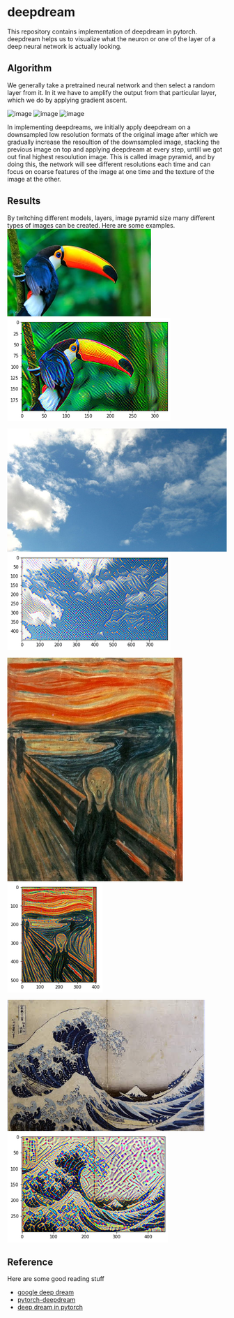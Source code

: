 
# deepdream 
This repository contains implementation of deepdream in pytorch. deepdream helps us to 
visualize what the neuron or one of the layer of a deep neural network is actually looking. 
## Algorithm

We generally take a pretrained neural network and then select a random layer from it. In it we have to 
amplify the output from that particular layer, which we do by applying gradient ascent.

![image](https://user-images.githubusercontent.com/76916164/132576082-fc5ab9b8-fb6e-4b6d-a2ae-f5a51dfedb25.png)
![image](https://user-images.githubusercontent.com/76916164/132576122-a4d9a1a2-1070-4240-9192-3dbbebe2f67a.png)
![image](https://user-images.githubusercontent.com/76916164/132576142-ecfdead5-3e32-4a6c-b6db-7306a68643dc.png)


In implementing deepdreams, we initially apply deepdream on a downsampled low resolution formats of the original image
after which we gradually increase the resoultion of the downsampled image, stacking the previous image on top and applying deepdream at every step, untill
we got out final highest resoulution image. This is called image pyramid, and by doing this, the network will see different resolutions each time and can focus on coarse features of the image at one time and the texture of the image at the other.

## Results
By twitching different models, layers, image pyramid size many different types of images can be created. Here are some examples.
![Toucan](https://github.com/Sandstorm831/Deep-Dreams/blob/main/Original%20Images/Toucan.jpg)
![processed_toucan](https://github.com/Sandstorm831/Deep-Dreams/blob/main/Processed%20Images/processed_toucan.png)


![sky-dd](https://github.com/Sandstorm831/Deep-Dreams/blob/main/Original%20Images/sky-dd.jpeg)
![processed_sky-dd](https://github.com/Sandstorm831/Deep-Dreams/blob/main/Processed%20Images/processed_sky-dd.png)


![daali](https://github.com/Sandstorm831/Deep-Dreams/blob/main/Original%20Images/daali.jpg)
![processed_daali](https://github.com/Sandstorm831/Deep-Dreams/blob/main/Processed%20Images/processed_daali.png)


![wave](https://github.com/Sandstorm831/Deep-Dreams/blob/main/Original%20Images/wave.jpeg)
![processed_wave](https://github.com/Sandstorm831/Deep-Dreams/blob/main/Processed%20Images/processed_wave.png)



## Reference

Here are some good reading stuff

- [google deep dream](https://github.com/google/deepdream)
- [pytorch-deepdream](https://github.com/gordicaleksa/pytorch-deepdream)
- [deep dream in pytorch](https://github.com/duc0/deep-dream-in-pytorch)
